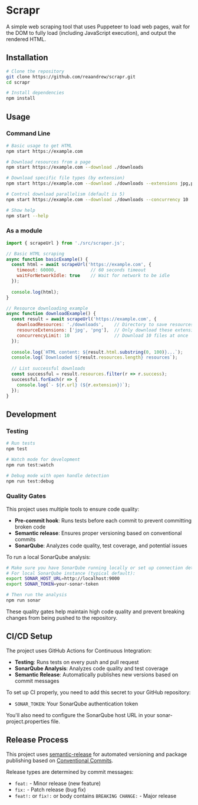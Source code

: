 # Scrapr

A simple web scraping tool that uses Puppeteer to load web pages, wait for the DOM to fully load (including JavaScript execution), and output the rendered HTML.

## Installation

```bash
# Clone the repository
git clone https://github.com/reaandrew/scrapr.git
cd scrapr

# Install dependencies
npm install
```

## Usage

### Command Line

```bash
# Basic usage to get HTML
npm start https://example.com

# Download resources from a page
npm start https://example.com --download ./downloads

# Download specific file types (by extension)
npm start https://example.com --download ./downloads --extensions jpg,png,css

# Control download parallelism (default is 5)
npm start https://example.com --download ./downloads --concurrency 10

# Show help
npm start --help
```

### As a module

```javascript
import { scrapeUrl } from './src/scraper.js';

// Basic HTML scraping
async function basicExample() {
  const html = await scrapeUrl('https://example.com', {
    timeout: 60000,             // 60 seconds timeout
    waitForNetworkIdle: true    // Wait for network to be idle
  });
  
  console.log(html);
}

// Resource downloading example
async function downloadExample() {
  const result = await scrapeUrl('https://example.com', {
    downloadResources: './downloads',    // Directory to save resources
    resourceExtensions: ['jpg', 'png'],  // Only download these extensions
    concurrencyLimit: 10                 // Download 10 files at once
  });
  
  console.log(`HTML content: ${result.html.substring(0, 100)}...`);
  console.log(`Downloaded ${result.resources.length} resources`);
  
  // List successful downloads
  const successful = result.resources.filter(r => r.success);
  successful.forEach(r => {
    console.log(`- ${r.url} (${r.extension})`);
  });
}
```

## Development

### Testing

```bash
# Run tests
npm test

# Watch mode for development
npm run test:watch

# Debug mode with open handle detection
npm run test:debug
```

### Quality Gates

This project uses multiple tools to ensure code quality:

- **Pre-commit hook**: Runs tests before each commit to prevent committing broken code
- **Semantic release**: Ensures proper versioning based on conventional commits
- **SonarQube**: Analyzes code quality, test coverage, and potential issues

To run a local SonarQube analysis:

```bash
# Make sure you have SonarQube running locally or set up connection details
# For local SonarQube instance (typical default):
export SONAR_HOST_URL=http://localhost:9000
export SONAR_TOKEN=your-sonar-token

# Then run the analysis
npm run sonar
```

These quality gates help maintain high code quality and prevent breaking changes from being pushed to the repository.

## CI/CD Setup

The project uses GitHub Actions for Continuous Integration:

- **Testing**: Runs tests on every push and pull request
- **SonarQube Analysis**: Analyzes code quality and test coverage 
- **Semantic Release**: Automatically publishes new versions based on commit messages

To set up CI properly, you need to add this secret to your GitHub repository:
- `SONAR_TOKEN`: Your SonarQube authentication token

You'll also need to configure the SonarQube host URL in your sonar-project.properties file.

## Release Process

This project uses [semantic-release](https://github.com/semantic-release/semantic-release) for automated versioning and package publishing based on [Conventional Commits](https://www.conventionalcommits.org/).

Release types are determined by commit messages:
- `feat:` - Minor release (new feature)
- `fix:` - Patch release (bug fix)
- `feat!:` or `fix!:` or body contains `BREAKING CHANGE:` - Major release
